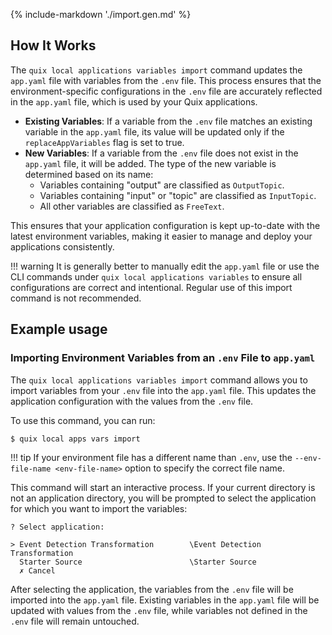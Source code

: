 {% include-markdown './import.gen.md' %}

## How It Works

The `quix local applications variables import` command updates the `app.yaml` file with variables from the `.env` file. This process ensures that the environment-specific configurations in the `.env` file are accurately reflected in the `app.yaml` file, which is used by your Quix applications.

- **Existing Variables**: If a variable from the `.env` file matches an existing variable in the `app.yaml` file, its value will be updated only if the `replaceAppVariables` flag is set to true.
- **New Variables**: If a variable from the `.env` file does not exist in the `app.yaml` file, it will be added. The type of the new variable is determined based on its name:
  - Variables containing "output" are classified as `OutputTopic`.
  - Variables containing "input" or "topic" are classified as `InputTopic`.
  - All other variables are classified as `FreeText`.

This ensures that your application configuration is kept up-to-date with the latest environment variables, making it easier to manage and deploy your applications consistently.

!!! warning
    It is generally better to manually edit the `app.yaml` file or use the CLI commands under `quix local applications variables` to ensure all configurations are correct and intentional. Regular use of this import command is not recommended.

## Example usage

### Importing Environment Variables from an `.env` File to `app.yaml`

The `quix local applications variables import` command allows you to import variables from your `.env` file into the `app.yaml` file. This updates the application configuration with the values from the `.env` file.

To use this command, you can run:

```bash
$ quix local apps vars import
```

!!! tip
    If your environment file has a different name than `.env`, use the `--env-file-name <env-file-name>` option to specify the correct file name.

This command will start an interactive process. If your current directory is not an application directory, you will be prompted to select the application for which you want to import the variables:

```text
? Select application:

> Event Detection Transformation        \Event Detection Transformation
  Starter Source                        \Starter Source
  ✗ Cancel
```

After selecting the application, the variables from the `.env` file will be imported into the `app.yaml` file. Existing variables in the `app.yaml` file will be updated with values from the `.env` file, while variables not defined in the `.env` file will remain untouched.
